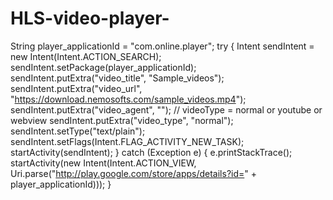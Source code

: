 # HLS-video-player-
String player_applicationId = "com.online.player";
try {
    Intent sendIntent = new Intent(Intent.ACTION_SEARCH);
    sendIntent.setPackage(player_applicationId);
    sendIntent.putExtra("video_title", "Sample_videos");
    sendIntent.putExtra("video_url", "https://download.nemosofts.com/sample_videos.mp4");
    sendIntent.putExtra("video_agent", "");
    // videoType = normal or youtube or webview
    sendIntent.putExtra("video_type", "normal");
    sendIntent.setType("text/plain");
    sendIntent.setFlags(Intent.FLAG_ACTIVITY_NEW_TASK);
    startActivity(sendIntent);
} catch (Exception e) {
    e.printStackTrace();
    startActivity(new Intent(Intent.ACTION_VIEW, Uri.parse("http://play.google.com/store/apps/details?id=" + player_applicationId)));
}
